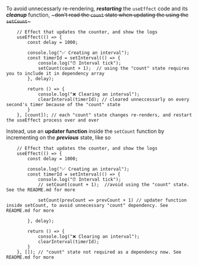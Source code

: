 To avoid unnecessarly re-rendering, ***restarting*** the ```useEffect``` code and its ***cleanup*** function, ~~~don't read the ```count``` state when updating the using the ```setCount```~~~

```tsx
    // Effect that updates the counter, and show the logs
    useEffect(() => {
        const delay = 1000;

        console.log("✅ Creating an interval");
        const timerId = setInterval(() => {
            console.log("⏰ Interval tick");
            setCount(count + 1);  // using the "count" state requires you to include it in dependency array
        }, delay);

        return () => {
            console.log("❌ Clearing an interval");
            clearInterval(timerId); // cleared unneccessarly on every second's timer because of the "count" state
        }
    }, [count]); // each "count" state changes re-renders, and restart the useEffect process over and over
```

Instead, use an **updater function** inside the ```setCount``` function by incrementing on the ***previous*** state, like so
```tsx
    // Effect that updates the counter, and show the logs
    useEffect(() => {
        const delay = 1000;

        console.log("✅ Creating an interval");
        const timerId = setInterval(() => {
            console.log("⏰ Interval tick");
            // setCount(count + 1);  //avoid using the "count" state. See the README.md for more

            setCount(prevCount => prevCount + 1) // updater function inside setCount, to avoid unnecessary "count" dependency. See README.md for more

        }, delay);

        return () => {
            console.log("❌ Clearing an interval");
            clearInterval(timerId);
        }
    }, []); // "count" state not required as a dependency now. See README.md for more

```